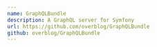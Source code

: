```yaml
---
name: GraphQLBundle
description: A GraphQL server for Symfony
url: https://github.com/overblog/GraphQLBundle
github: overblog/GraphQLBundle
---
```

